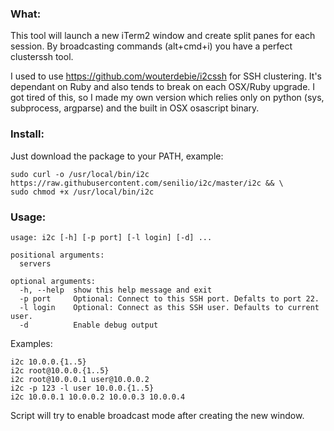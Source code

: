 ### What:
This tool will launch a new iTerm2 window and create split panes for each session. By broadcasting commands (alt+cmd+i) you have a perfect clusterssh tool.

I used to use https://github.com/wouterdebie/i2cssh for SSH clustering. It's dependant on Ruby and also tends to break on each OSX/Ruby upgrade. I got tired of this, so I made my own version which relies only on python (sys, subprocess, argparse) and the built in OSX osascript binary.

### Install:
Just download the package to your PATH, example:

```
sudo curl -o /usr/local/bin/i2c https://raw.githubusercontent.com/senilio/i2c/master/i2c && \
sudo chmod +x /usr/local/bin/i2c
```

### Usage:
```
usage: i2c [-h] [-p port] [-l login] [-d] ...

positional arguments:
  servers

optional arguments:
  -h, --help  show this help message and exit
  -p port     Optional: Connect to this SSH port. Defalts to port 22.
  -l login    Optional: Connect as this SSH user. Defaults to current user.
  -d          Enable debug output
```

Examples:
```
i2c 10.0.0.{1..5}
i2c root@10.0.0.{1..5}
i2c root@10.0.0.1 user@10.0.0.2
i2c -p 123 -l user 10.0.0.{1..5}
i2c 10.0.0.1 10.0.0.2 10.0.0.3 10.0.0.4
```

Script will try to enable broadcast mode after creating the new window.

